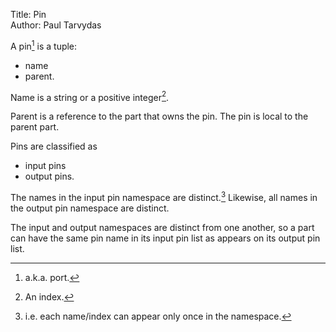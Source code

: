 Title: Pin  
Author: Paul Tarvydas

A pin[^fn1] is a tuple:

* name
* parent.

Name is a string or a positive integer[^fn2].

Parent is a reference to the part that owns the pin.  The pin is local to the parent part.

Pins are classified as 

* input pins
* output pins.

The names in the input pin namespace are distinct.[^fn3]  Likewise, all names in the output pin namespace are distinct.

The input and output namespaces are distinct from one another, so a part can have the same pin name in its input pin list as appears on its output pin list.


[^fn1]: a.k.a. port.

[^fn2]: An index.

[^fn3]: i.e. each name/index can appear only once in the namespace.